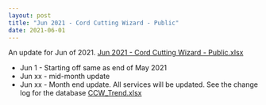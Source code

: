 ```yaml
---
layout: post
title: "Jun 2021 - Cord Cutting Wizard - Public"
date: 2021-06-01
---
```

<p>An update for Jun of 2021. <a href="/Jun 2021 - Cord Cutting Wizard - Public.xlsx">Jun 2021 - Cord Cutting Wizard - Public.xlsx</a>
  <p>
    <ul>
      <li>Jun 1 - Starting off same as end of May 2021
      <li>Jun xx - mid-month update
      <li>Jun xx - Month end update. All services will be updated. See the change log for the database <a href="/CCW_Trend.xlsx">CCW_Trend.xlsx</a>
